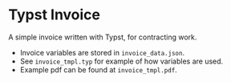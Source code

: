 # Typst Invoice

A simple invoice written with Typst, for contracting work.

- Invoice variables are stored in `invoice_data.json`.
- See `invoice_tmpl.typ` for example of how variables are used.
- Example pdf can be found at `invoice_tmpl.pdf`.